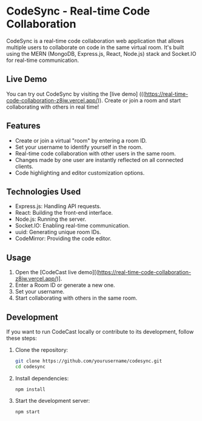 # CodeSync - Real-time Code Collaboration

CodeSync is a real-time code collaboration web application that allows multiple users to collaborate on code in the same virtual room. It's built using the MERN (MongoDB, Express.js, React, Node.js) stack and Socket.IO for real-time communication.

## Live Demo

You can try out CodeSync by visiting the [live demo] (((https://real-time-code-collaboration-z8jw.vercel.app/)). Create or join a room and start collaborating with others in real time!


## Features

- Create or join a virtual "room" by entering a room ID.
- Set your username to identify yourself in the room.
- Real-time code collaboration with other users in the same room.
- Changes made by one user are instantly reflected on all connected clients.
- Code highlighting and editor customization options.

## Technologies Used

- Express.js: Handling API requests.
- React: Building the front-end interface.
- Node.js: Running the server.
- Socket.IO: Enabling real-time communication.
- uuid: Generating unique room IDs.
- CodeMirror: Providing the code editor.

## Usage

1. Open the [CodeCast live demo][(https://real-time-code-collaboration-z8jw.vercel.app/)].
2. Enter a Room ID or generate a new one.
3. Set your username.
4. Start collaborating with others in the same room.

## Development

If you want to run CodeCast locally or contribute to its development, follow these steps:

1. Clone the repository:

   ```bash
   git clone https://github.com/yourusername/codesync.git
   cd codesync
   ```
2. Install dependencies:
   ```
   npm install
   ```
3. Start the development server:
   ```
   npm start
   ```
